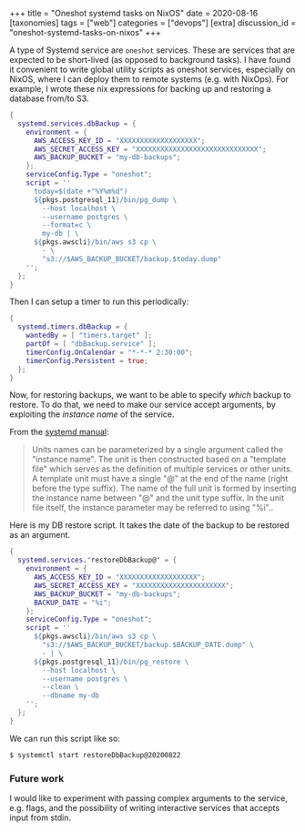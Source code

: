 +++
title = "Oneshot systemd tasks on NixOS"
date = 2020-08-16
[taxonomies]
tags = ["web"]
categories = ["devops"]
[extra]
discussion_id = "oneshot-systemd-tasks-on-nixos"
+++


A type of Systemd service are `oneshot` services. These are services that are expected to be short-lived (as opposed to background tasks). I have found it convenient to write global utility scripts as oneshot services, especially on NixOS, where I can deploy them to remote systems (e.g. with NixOps). For example, I wrote these nix expressions for backing up and restoring a database from/to S3.

```nix
{
  systemd.services.dbBackup = {
    environment = {
      AWS_ACCESS_KEY_ID = "XXXXXXXXXXXXXXXXXXX";
      AWS_SECRET_ACCESS_KEY = "XXXXXXXXXXXXXXXXXXXXXXXXXXXXXX";
      AWS_BACKUP_BUCKET = "my-db-backups";
    };
    serviceConfig.Type = "oneshot";
    script = ''
      today=$(date +"%Y%m%d")
      ${pkgs.postgresql_11}/bin/pg_dump \
        --host localhost \
        --username postgres \
        --format=c \
        my-db | \
      ${pkgs.awscli}/bin/aws s3 cp \
        - \
        "s3://$AWS_BACKUP_BUCKET/backup.$today.dump"
    '';
  };
}
```

Then I can setup a timer to run this periodically:

```nix
{
  systemd.timers.dbBackup = {
    wantedBy = [ "timers.target" ];
    partOf = [ "dbBackup.service" ];
    timerConfig.OnCalendar = "*-*-* 2:30:00";
    timerConfig.Persistent = true;
  };
}
```

Now, for restoring backups, we want to be able to specify _which_ backup to restore. To do that, we need to make our service accept arguments, by exploiting the _instance name_ of the service.

From the [systemd manual](https://www.freedesktop.org/software/systemd/man/systemd.unit.html):

> Units names can be parameterized by a single argument called the "instance name". The unit is then constructed based on a "template file" which serves as the definition of multiple services or other units. A template unit must have a single "@" at the end of the name (right before the type suffix). The name of the full unit is formed by inserting the instance name between "@" and the unit type suffix. In the unit file itself, the instance parameter may be referred to using "%i"..

Here is my DB restore script. It takes the date of the backup to be restored as an argument.

```nix
{
  systemd.services."restoreDbBackup@" = {
    environment = {
      AWS_ACCESS_KEY_ID = "XXXXXXXXXXXXXXXXXXX";
      AWS_SECRET_ACCESS_KEY = "XXXXXXXXXXXXXXXXXXXXXX";
      AWS_BACKUP_BUCKET = "my-db-backups";
      BACKUP_DATE = "%i";
    };
    serviceConfig.Type = "oneshot";
    script = ''
      ${pkgs.awscli}/bin/aws s3 cp \
        "s3://$AWS_BACKUP_BUCKET/backup.$BACKUP_DATE.dump" \
        - | \
      ${pkgs.postgresql_11}/bin/pg_restore \
        --host localhost \
        --username postgres \
        --clean \
        --dbname my-db
    '';
  };
}
```

We can run this script like so:

```sh
$ systemctl start restoreDbBackup@20200822
```

### Future work

I would like to experiment with passing complex arguments to the service, e.g. flags, and the possibility of writing interactive services that accepts input from stdin.
